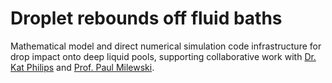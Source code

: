 # Droplet rebounds off fluid baths

Mathematical model and direct numerical simulation code infrastructure for drop impact onto deep liquid pools, supporting collaborative work with [Dr. Kat Philips](https://warwick.ac.uk/fac/sci/camacs/people/phillips/) and [Prof. Paul Milewski](https://science.psu.edu/math/people/ppm5454).
